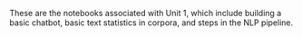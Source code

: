These are the notebooks associated with Unit 1, which include building a basic chatbot, basic text statistics in corpora, and steps in the NLP pipeline.
